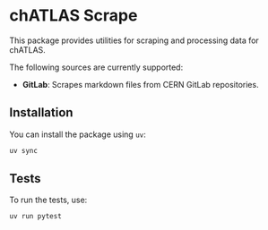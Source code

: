 # chATLAS Scrape

This package provides utilities for scraping and processing data for chATLAS.

The following sources are currently supported:
- **GitLab**: Scrapes markdown files from CERN GitLab repositories.

## Installation

You can install the package using `uv`:

```sh
uv sync
```


## Tests

To run the tests, use:

```sh
uv run pytest
```
